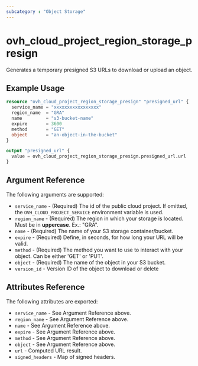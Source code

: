 ```yaml
---
subcategory : "Object Storage"
---
```


# ovh_cloud_project_region_storage_presign

Generates a temporary presigned S3 URLs to download or upload an object.

## Example Usage

```terraform
resource "ovh_cloud_project_region_storage_presign" "presigned_url" {
  service_name = "xxxxxxxxxxxxxxxxx"
  region_name  = "GRA"
  name         = "s3-bucket-name"
  expire       = 3600
  method       = "GET"
  object       = "an-object-in-the-bucket"
}

output "presigned_url" {
  value = ovh_cloud_project_region_storage_presign.presigned_url.url
}
```

## Argument Reference

The following arguments are supported:

- `service_name` - (Required) The id of the public cloud project. If omitted, the `OVH_CLOUD_PROJECT_SERVICE` environment variable is used.
- `region_name` - (Required) The region in which your storage is located. Must be in **uppercase**. Ex.: "GRA".
- `name` - (Required) The name of your S3 storage container/bucket.
- `expire` - (Required) Define, in seconds, for how long your URL will be valid.
- `method` - (Required) The method you want to use to interact with your object. Can be either 'GET' or 'PUT'.
- `object` - (Required) The name of the object in your S3 bucket.
- `version_id` - Version ID of the object to download or delete

## Attributes Reference

The following attributes are exported:

* `service_name` - See Argument Reference above.
* `region_name` - See Argument Reference above.
* `name` - See Argument Reference above.
* `expire` - See Argument Reference above.
* `method` - See Argument Reference above.
* `object` - See Argument Reference above.
* `url` - Computed URL result.
* `signed_headers` - Map of signed headers.
